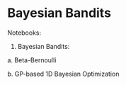 # Bayesian Bandits

Notebooks:

1. Bayesian Bandits:

  a. Beta-Bernoulli

  b. GP-based 1D Bayesian Optimization
